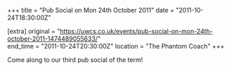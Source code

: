 +++
title = "Pub Social on Mon 24th October 2011"
date = "2011-10-24T18:30:00Z"

[extra]
original = "https://uwcs.co.uk/events/pub-social-on-mon-24th-october-2011-1474489055633/"    
end_time = "2011-10-24T20:30:00Z"
location = "The Phantom Coach"
+++

Come along to our third pub social of the term\!

